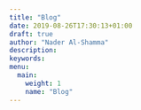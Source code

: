 ```yaml
---
title: "Blog"
date: 2019-08-26T17:30:13+01:00
draft: true
author: "Nader Al-Shamma"
description: 
keywords: 
menu:
  main:
    weight: 1
    name: "Blog"
---
```


